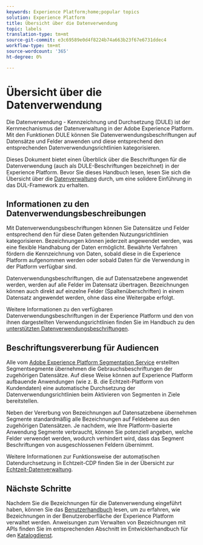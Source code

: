 ```yaml
---
keywords: Experience Platform;home;popular topics
solution: Experience Platform
title: Übersicht über die Datenverwendung
topic: labels
translation-type: tm+mt
source-git-commit: e3c69589e0d4f8224b74a663b23f67e6731ddec4
workflow-type: tm+mt
source-wordcount: '365'
ht-degree: 0%

---
```



# Übersicht über die Datenverwendung

Die Datenverwendung - Kennzeichnung und Durchsetzung (DULE) ist der Kernmechanismus der Datenverwaltung in der Adobe Experience Platform. Mit den Funktionen DULE können Sie Datenverwendungsbeschriftungen auf Datensätze und Felder anwenden und diese entsprechend den entsprechenden Datenverwendungsrichtlinien kategorisieren.

Dieses Dokument bietet einen Überblick über die Beschriftungen für die Datenverwendung (auch als DULE-Beschriftungen bezeichnet) in der Experience Platform. Bevor Sie dieses Handbuch lesen, lesen Sie sich die Übersicht über die [Datenverwaltung](../home.md) durch, um eine solidere Einführung in das DUL-Framework zu erhalten.

## Informationen zu den Datenverwendungsbeschreibungen

Mit Datenverwendungsbeschriftungen können Sie Datensätze und Felder entsprechend den für diese Daten geltenden Nutzungsrichtlinien kategorisieren. Bezeichnungen können jederzeit angewendet werden, was eine flexible Handhabung der Daten ermöglicht. Bewährte Verfahren fördern die Kennzeichnung von Daten, sobald diese in die Experience Platform aufgenommen werden oder sobald Daten für die Verwendung in der Platform verfügbar sind.

Datenverwendungsbeschriftungen, die auf Datensatzebene angewendet werden, werden auf alle Felder im Datensatz übertragen. Bezeichnungen können auch direkt auf einzelne Felder (Spaltenüberschriften) in einem Datensatz angewendet werden, ohne dass eine Weitergabe erfolgt.

Weitere Informationen zu den verfügbaren Datenverwendungsbeschriftungen in der Experience Platform und den von ihnen dargestellten Verwendungsrichtlinien finden Sie im Handbuch zu den [unterstützten Datenverwendungsbeschriftungen](reference.md).

## Beschriftungsvererbung für Audiencen

Alle vom [Adobe Experience Platform Segmentation Service](../../segmentation/home.md) erstellten Segmentsegmente übernehmen die Gebrauchsbeschriftungen der zugehörigen Datensätze. Auf diese Weise können auf Experience Platform aufbauende Anwendungen (wie z. B. die Echtzeit-Platform von Kundendaten) eine automatische Durchsetzung der Datenverwendungsrichtlinien beim Aktivieren von Segmenten in Ziele bereitstellen.

Neben der Vererbung von Bezeichnungen auf Datensatzebene übernehmen Segmente standardmäßig alle Bezeichnungen auf Feldebene aus den zugehörigen Datensätzen. Je nachdem, wie Ihre Platform-basierte Anwendung Segmente verbraucht, können Sie potenziell angeben, welche Felder verwendet werden, wodurch verhindert wird, dass das Segment Beschriftungen von ausgeschlossenen Feldern übernimmt.

Weitere Informationen zur Funktionsweise der automatischen Datendurchsetzung in Echtzeit-CDP finden Sie in der Übersicht zur [Echtzeit-Datenverwaltung](../../rtcdp/privacy/data-governance-overview.md#enforce-data-usage-compliance).

<!-- (Add after DEC mapping reference is added to AAM docs to link out to)
### Inheritance from Adobe Audience Manager Data Export Controls

Experience Platform has the ability to share segments with Adobe Audience Manager. Any Data Export Controls that have been applied to Audience Manager segments are translated to equivalent labels and marketing actions recognized by Experience Platform Data Governance.

For a reference on how specific Data Export Controls map to data usage labels in Platform, please refer to the [Audience Manager documentation](https://docs.adobe.com/content/help/en/audience-manager/user-guide/features/data-export-controls.html).
-->

## Nächste Schritte

Nachdem Sie die Bezeichnungen für die Datenverwendung eingeführt haben, können Sie das [Benutzerhandbuch](user-guide.md) lesen, um zu erfahren, wie Bezeichnungen in der Benutzeroberfläche der Experience Platform verwaltet werden. Anweisungen zum Verwalten von Bezeichnungen mit APIs finden Sie im entsprechenden Abschnitt im Entwicklerhandbuch für den [Katalogdienst](../../catalog/api/labels.md).